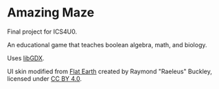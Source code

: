 # Amazing Maze
Final project for ICS4U0.

An educational game that teaches boolean algebra, math, and biology.

Uses [libGDX](https://libgdx.badlogicgames.com/).

UI skin modified from [Flat Earth](https://github.com/czyzby/gdx-skins/tree/master/flat-earth) created by Raymond "Raeleus" Buckley, licensed under [CC BY 4.0](https://creativecommons.org/licenses/by/4.0/).
